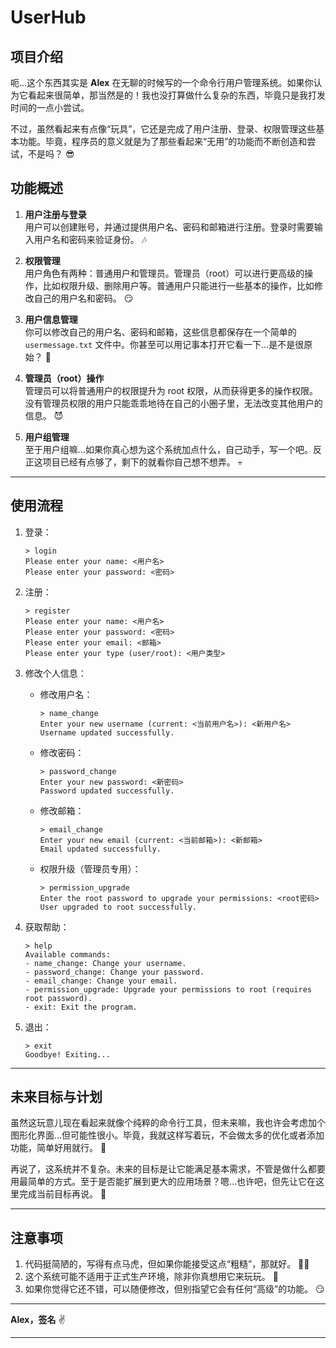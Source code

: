 # UserHub

## 项目介绍

呃…这个东西其实是 **Alex** 在无聊的时候写的一个命令行用户管理系统。如果你认为它看起来很简单，那当然是的！我也没打算做什么复杂的东西，毕竟只是我打发时间的一点小尝试。

不过，虽然看起来有点像“玩具”，它还是完成了用户注册、登录、权限管理这些基本功能。毕竟，程序员的意义就是为了那些看起来“无用”的功能而不断创造和尝试，不是吗？ 😎

## 功能概述

1. **用户注册与登录**  
   用户可以创建账号，并通过提供用户名、密码和邮箱进行注册。登录时需要输入用户名和密码来验证身份。 🎶

2. **权限管理**  
   用户角色有两种：普通用户和管理员。管理员（root）可以进行更高级的操作，比如权限升级、删除用户等。普通用户只能进行一些基本的操作，比如修改自己的用户名和密码。 😏

3. **用户信息管理**  
   你可以修改自己的用户名、密码和邮箱，这些信息都保存在一个简单的 `usermessage.txt` 文件中。你甚至可以用记事本打开它看一下…是不是很原始？ 🤘

4. **管理员（root）操作**  
   管理员可以将普通用户的权限提升为 root 权限，从而获得更多的操作权限。没有管理员权限的用户只能乖乖地待在自己的小圈子里，无法改变其他用户的信息。 😈

5. **用户组管理**  
   至于用户组嘛…如果你真心想为这个系统加点什么，自己动手，写一个吧。反正这项目已经有点够了，剩下的就看你自己想不想弄。 💀

---

## 使用流程

1. 登录：
   ```
   > login
   Please enter your name: <用户名>
   Please enter your password: <密码>
   ```

2. 注册：
   ```
   > register
   Please enter your name: <用户名>
   Please enter your password: <密码>
   Please enter your email: <邮箱>
   Please enter your type (user/root): <用户类型>
   ```

3. 修改个人信息：
   - 修改用户名：
     ```
     > name_change
     Enter your new username (current: <当前用户名>): <新用户名>
     Username updated successfully.
     ```

   - 修改密码：
     ```
     > password_change
     Enter your new password: <新密码>
     Password updated successfully.
     ```

   - 修改邮箱：
     ```
     > email_change
     Enter your new email (current: <当前邮箱>): <新邮箱>
     Email updated successfully.
     ```

   - 权限升级（管理员专用）：
     ```
     > permission_upgrade
     Enter the root password to upgrade your permissions: <root密码>
     User upgraded to root successfully.
     ```

4. 获取帮助：
   ```
   > help
   Available commands:
   - name_change: Change your username.
   - password_change: Change your password.
   - email_change: Change your email.
   - permission_upgrade: Upgrade your permissions to root (requires root password).
   - exit: Exit the program.
   ```

5. 退出：
   ```
   > exit
   Goodbye! Exiting...
   ```

---

## 未来目标与计划

虽然这玩意儿现在看起来就像个纯粹的命令行工具，但未来嘛，我也许会考虑加个图形化界面…但可能性很小。毕竟，我就这样写着玩，不会做太多的优化或者添加功能，简单好用就行。 🤡

再说了，这系统并不复杂。未来的目标是让它能满足基本需求，不管是做什么都要用最简单的方式。至于是否能扩展到更大的应用场景？嗯…也许吧，但先让它在这里完成当前目标再说。 🤘

---

## 注意事项

1. 代码挺简陋的，写得有点马虎，但如果你能接受这点“粗糙”，那就好。 🦹‍♂️  
2. 这个系统可能不适用于正式生产环境，除非你真想用它来玩玩。 🎸  
3. 如果你觉得它还不错，可以随便修改，但别指望它会有任何“高级”的功能。 😏

---

**Alex，签名** ✌️

---
